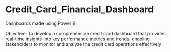 # Credit_Card_Financial_Dashboard
Dashboards made using Power BI

Objective:
To develop a comprehensive credit card dashboard that provides real-time insights into key performance metrics and trends, enabling stakeholders to monitor and analyze the credit card operations effectively
  

